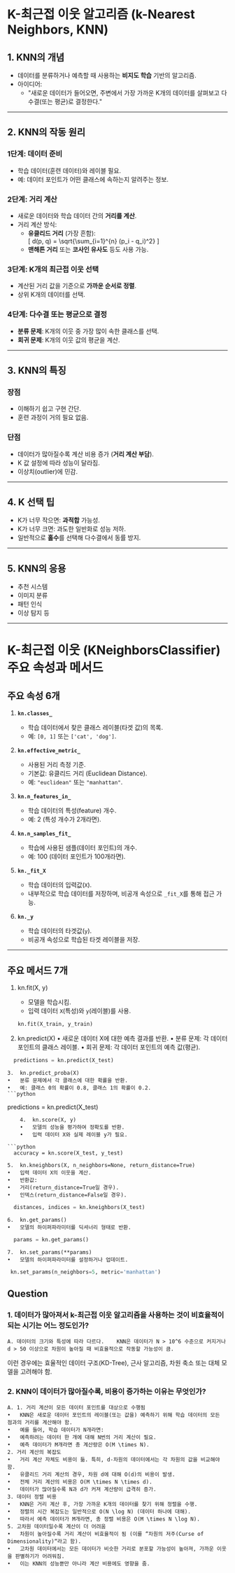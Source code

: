 # K-최근접 이웃 알고리즘 (k-Nearest Neighbors, KNN)

## 1. KNN의 개념

- 데이터를 분류하거나 예측할 때 사용하는 **비지도 학습** 기반의 알고리즘.
- 아이디어:
  - "새로운 데이터가 들어오면, 주변에서 가장 가까운 K개의 데이터를 살펴보고 다수결(또는 평균)로 결정한다."

---

## 2. KNN의 작동 원리

### 1단계: 데이터 준비

- 학습 데이터(훈련 데이터)와 레이블 필요.
- 예: 데이터 포인트가 어떤 클래스에 속하는지 알려주는 정보.

### 2단계: 거리 계산

- 새로운 데이터와 학습 데이터 간의 **거리를 계산**.
- 거리 계산 방식:
  - **유클리드 거리** (가장 흔함):  
    \[
    d(p, q) = \sqrt{\sum\_{i=1}^{n} (p_i - q_i)^2}
    \]
  - **맨해튼 거리** 또는 **코사인 유사도** 등도 사용 가능.

### 3단계: K개의 최근접 이웃 선택

- 계산된 거리 값을 기준으로 **가까운 순서로 정렬**.
- 상위 K개의 데이터를 선택.

### 4단계: 다수결 또는 평균으로 결정

- **분류 문제**: K개의 이웃 중 가장 많이 속한 클래스를 선택.
- **회귀 문제**: K개의 이웃 값의 평균을 계산.

---

## 3. KNN의 특징

### 장점

- 이해하기 쉽고 구현 간단.
- 훈련 과정이 거의 필요 없음.

### 단점

- 데이터가 많아질수록 계산 비용 증가 (**거리 계산 부담**).
- K 값 설정에 따라 성능이 달라짐.
- 이상치(outlier)에 민감.

---

## 4. K 선택 팁

- K가 너무 작으면: **과적합** 가능성.
- K가 너무 크면: 과도한 일반화로 성능 저하.
- 일반적으로 **홀수**를 선택해 다수결에서 동률 방지.

---

## 5. KNN의 응용

- 추천 시스템
- 이미지 분류
- 패턴 인식
- 이상 탐지 등

---

# K-최근접 이웃 (KNeighborsClassifier) 주요 속성과 메서드

## 주요 속성 6개

1. **`kn.classes_`**

   - 학습 데이터에서 찾은 클래스 레이블(타겟 값)의 목록.
   - 예: `[0, 1]` 또는 `['cat', 'dog']`.

2. **`kn.effective_metric_`**

   - 사용된 거리 측정 기준.
   - 기본값: 유클리드 거리 (Euclidean Distance).
   - 예: `"euclidean"` 또는 `"manhattan"`.

3. **`kn.n_features_in_`**

   - 학습 데이터의 특성(feature) 개수.
   - 예: 2 (특성 개수가 2개라면).

4. **`kn.n_samples_fit_`**

   - 학습에 사용된 샘플(데이터 포인트)의 개수.
   - 예: 100 (데이터 포인트가 100개라면).

5. **`kn._fit_X`**

   - 학습 데이터의 입력값(`X`).
   - 내부적으로 학습 데이터를 저장하며, 비공개 속성으로 `_fit_X`를 통해 접근 가능.

6. **`kn._y`**
   - 학습 데이터의 타겟값(`y`).
   - 비공개 속성으로 학습된 타겟 레이블을 저장.

---

## 주요 메서드 7개

1. kn.fit(X, y)

   - 모델을 학습시킴.
   - 입력 데이터 `X`(특성)와 `y`(레이블)를 사용.

   ```python
   kn.fit(X_train, y_train)
   ```

2. kn.predict(X)
   • 새로운 데이터 X에 대한 예측 결과를 반환.
   • 분류 문제: 각 데이터 포인트의 클래스 레이블.
   • 회귀 문제: 각 데이터 포인트의 예측 값(평균).

```python
  predictions = kn.predict(X_test)
```

    3.	kn.predict_proba(X)
    •	분류 문제에서 각 클래스에 대한 확률을 반환.
    •	예: 클래스 0의 확률이 0.8, 클래스 1의 확률이 0.2.
    ```python

predictions = kn.predict(X_test)

````
	4.	kn.score(X, y)
	•	모델의 성능을 평가하여 정확도를 반환.
	•	입력 데이터 X와 실제 레이블 y가 필요.

```python
  accuracy = kn.score(X_test, y_test)
````

    5.	kn.kneighbors(X, n_neighbors=None, return_distance=True)
    •	입력 데이터 X의 이웃을 계산.
    •	반환값:
    •	거리(return_distance=True일 경우).
    •	인덱스(return_distance=False일 경우).

```python
  distances, indices = kn.kneighbors(X_test)
```

    6.	kn.get_params()
    •	모델의 하이퍼파라미터를 딕셔너리 형태로 반환.

```python
  params = kn.get_params()
```

    7.	kn.set_params(**params)
    •	모델의 하이퍼파라미터를 설정하거나 업데이트.

```python
 kn.set_params(n_neighbors=5, metric='manhattan')
```

## Question

### 1. 데이터가 많아져서 k-최근접 이웃 알고리즘을 사용하는 것이 비효율적이 되는 시기는 어느 정도인가?

    A. 데이터의 크기와 특성에 따라 다르다.    KNN은 데이터가 N > 10^6 수준으로 커지거나 d > 50 이상으로 차원이 높아질 때 비효율적으로 작동할 가능성이 큼.

이런 경우에는 효율적인 데이터 구조(KD-Tree), 근사 알고리즘, 차원 축소 또는 대체 모델을 고려해야 함.

### 2. KNN이 데이터가 많아질수록, 비용이 증가하는 이유는 무엇인가?

    A. 1. 거리 계산이 모든 데이터 포인트를 대상으로 수행됨
    •	KNN은 새로운 데이터 포인트의 레이블(또는 값을) 예측하기 위해 학습 데이터의 모든 점과의 거리를 계산해야 함.
    •	예를 들어, 학습 데이터가 N개라면:
    •	예측하려는 데이터 한 개에 대해 N번의 거리 계산이 필요.
    •	예측 데이터가 M개라면 총 계산량은 O(M \times N).
    2. 거리 계산의 복잡도
    •	거리 계산 자체도 비용이 듦. 특히, d-차원의 데이터에서는 각 차원의 값을 비교해야 함.
    •	유클리드 거리 계산의 경우, 차원 d에 대해 O(d)의 비용이 발생.
    •	전체 거리 계산의 비용은 O(M \times N \times d).
    •	데이터가 많아질수록 N과 d가 커져 계산량이 급격히 증가.
    3. 데이터 정렬 비용
    •	KNN은 거리 계산 후, 가장 가까운 K개의 데이터를 찾기 위해 정렬을 수행.
    •	정렬의 시간 복잡도는 일반적으로 O(N \log N) (데이터 하나에 대해).
    •	따라서 예측 데이터가 M개라면, 총 정렬 비용은 O(M \times N \log N).
    5. 고차원 데이터일수록 계산이 더 어려움
    •	차원이 높아질수록 거리 계산이 비효율적이 됨 (이를 “차원의 저주(Curse of Dimensionality)“라고 함).
    •	고차원 데이터에서는 모든 데이터가 비슷한 거리로 분포할 가능성이 높아져, 가까운 이웃을 판별하기가 어려워짐.
    •	이는 KNN의 성능뿐만 아니라 계산 비용에도 영향을 줌.
